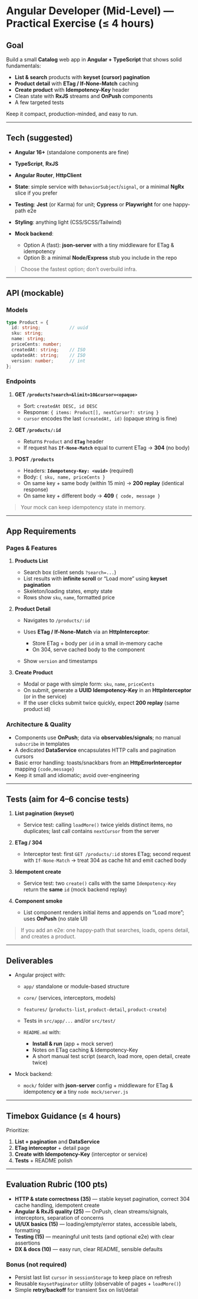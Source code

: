 # Angular Developer (Mid-Level) — Practical Exercise (≤ 4 hours)

## Goal

Build a small **Catalog** web app in **Angular + TypeScript** that shows solid fundamentals:

* **List & search** products with **keyset (cursor) pagination**
* **Product detail** with **ETag / If-None-Match** caching
* **Create product** with **Idempotency-Key** header
* Clean state with **RxJS** streams and **OnPush** components
* A few targeted tests

Keep it compact, production-minded, and easy to run.

---

## Tech (suggested)

* **Angular 16+** (standalone components are fine)
* **TypeScript**, **RxJS**
* **Angular Router**, **HttpClient**
* **State**: simple service with `BehaviorSubject`/`signal`, or a minimal **NgRx** slice if you prefer
* **Testing**: **Jest** (or Karma) for unit; **Cypress** or **Playwright** for one happy-path e2e
* **Styling**: anything light (CSS/SCSS/Tailwind)
* **Mock backend**:

  * Option A (fast): **json-server** with a tiny middleware for ETag & idempotency
  * Option B: a minimal **Node/Express** stub you include in the repo

> Choose the fastest option; don’t overbuild infra.

---

## API (mockable)

### Models

```ts
type Product = {
  id: string;           // uuid
  sku: string;
  name: string;
  priceCents: number;
  createdAt: string;    // ISO
  updatedAt: string;    // ISO
  version: number;      // int
};
```

### Endpoints

1. **GET `/products?search=&limit=10&cursor=<opaque>`**

   * Sort: `createdAt DESC, id DESC`
   * Response: `{ items: Product[], nextCursor?: string }`
   * `cursor` encodes the last `(createdAt, id)` (opaque string is fine)

2. **GET `/products/:id`**

   * Returns `Product` and **`ETag`** header
   * If request has **`If-None-Match`** equal to current ETag → **304** (no body)

3. **POST `/products`**

   * Headers: **`Idempotency-Key: <uuid>`** (required)
   * Body: `{ sku, name, priceCents }`
   * On same key + same body (within 15 min) → **200 replay** (identical response)
   * On same key + different body → **409** `{ code, message }`

> Your mock can keep idempotency state in memory.

---

## App Requirements

### Pages & Features

1. **Products List**

   * Search box (client sends `?search=...`)
   * List results with **infinite scroll** or “Load more” using **keyset pagination**
   * Skeleton/loading states, empty state
   * Rows show `sku`, `name`, formatted price

2. **Product Detail**

   * Navigates to `/products/:id`
   * Uses **ETag / If-None-Match** via an **HttpInterceptor**:

     * Store ETag + body per `id` in a small in-memory cache
     * On 304, serve cached body to the component
   * Show `version` and timestamps

3. **Create Product**

   * Modal or page with simple form: `sku`, `name`, `priceCents`
   * On submit, generate a **UUID Idempotency-Key** in an **HttpInterceptor** (or in the service)
   * If the user clicks submit twice quickly, expect **200 replay** (same product id)

### Architecture & Quality

* Components use **OnPush**; data via **observables/signals**; no manual `subscribe` in templates
* A dedicated **DataService** encapsulates HTTP calls and pagination cursors
* Basic error handling: toasts/snackbars from an **HttpErrorInterceptor** mapping `{code,message}`
* Keep it small and idiomatic; avoid over-engineering

---

## Tests (aim for 4–6 concise tests)

1. **List pagination (keyset)**

   * Service test: calling `loadMore()` twice yields distinct items, no duplicates; last call contains `nextCursor` from the server

2. **ETag / 304**

   * Interceptor test: first `GET /products/:id` stores ETag; second request with `If-None-Match` → treat 304 as cache hit and emit cached body

3. **Idempotent create**

   * Service test: two `create()` calls with the same `Idempotency-Key` return the **same** `id` (mock backend replay)

4. **Component smoke**

   * List component renders initial items and appends on “Load more”; uses **OnPush** (no stale UI)

> If you add an e2e: one happy-path that searches, loads, opens detail, and creates a product.

---

## Deliverables

* Angular project with:

  * `app/` standalone or module-based structure
  * `core/` (services, interceptors, models)
  * `features/` (`products-list`, `product-detail`, `product-create`)
  * Tests in `src/app/...` and/or `src/test/`
  * `README.md` with:

    * **Install & run** (app + mock server)
    * Notes on ETag caching & Idempotency-Key
    * A short manual test script (search, load more, open detail, create twice)

* Mock backend:

  * `mock/` folder with **json-server** config + middleware for ETag & idempotency
    **or** a tiny `node mock/server.js`

---

## Timebox Guidance (≤ 4 hours)

Prioritize:

1. **List + pagination** and **DataService**
2. **ETag interceptor** + detail page
3. **Create with Idempotency-Key** (interceptor or service)
4. **Tests** + README polish

---

## Evaluation Rubric (100 pts)

* **HTTP & state correctness (35)** — stable keyset pagination, correct 304 cache handling, idempotent create
* **Angular & RxJS quality (25)** — OnPush, clean streams/signals, interceptors, separation of concerns
* **UI/UX basics (15)** — loading/empty/error states, accessible labels, formatting
* **Testing (15)** — meaningful unit tests (and optional e2e) with clear assertions
* **DX & docs (10)** — easy run, clear README, sensible defaults

### Bonus (not required)

* Persist last list `cursor` in `sessionStorage` to keep place on refresh
* Reusable `KeysetPaginator` utility (observable of pages + `loadMore()`)
* Simple **retry/backoff** for transient 5xx on list/detail

